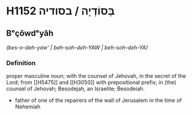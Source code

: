 # H1152 בְּסוֹדְיָה / בסודיה

## Bᵉçôwdᵉyâh

_(bes-o-deh-yaw' | beh-soh-deh-YAW | beh-soh-deh-YA)_

### Definition

proper masculine noun; with the counsel of Jehovah, in the secret of the Lord; from [[H5475]] and [[H3050]] with prepositional prefix; in (the) counsel of Jehovah; Besodejah, an Israelite; Besodeiah.

- father of one of the repairers of the wall of Jerusalem in the time of Nehemiah
